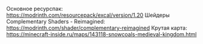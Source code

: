 Основное ресурспак: https://modrinth.com/resourcepack/excal/version/1.20
Шейдеры Complementary Shaders - Reimagined: https://modrinth.com/shader/complementary-reimagined
Крутая карта: https://minecraft-inside.ru/maps/143118-snowcoals-medieval-kingdom.html